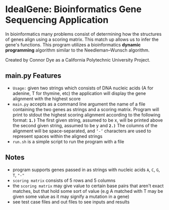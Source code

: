 # IdealGene: Bioinformatics Gene Sequencing Application

In bioinformatics many problems consist of determining how the structures of genes align using a scoring matrix. This match up allows us to infer the gene's functions. This program utilizes a bioinformatics **dynamic programming** algorithm similar to the Needleman–Wunsch algorithm.

Created by Connor Dye as a California Polytechnic University Project.

## main.py Features
- `Usage:` given two strings which consists of DNA nucleic acids (A for adenine, T for thymine, etc) the application will display the gene alignment with the highest score
- `main.py` accepts as a command line argument the name of a file containing the two genes as strings and a
scoring matrix. Program will print to stdout the highest scoring alignment according to the following format: **`1.)`** The first given string, assumed to be x, will be printed above the second given string, assumed to be y and **`2.)`** The columns of the alignment will be space-separated, and `‘-’` characters are used to represent spaces within the aligned strings
- `run.sh` is a simple script to run the program with a file


## Notes
- program supports genes passed in as strings with nucleic acids `A`, `C`, `G`, `T`, `"-"`
- `scoring matrix` consists of 5 rows and 5 columns
- the `scoring matrix` may give value to certain base pairs that aren't exact matches, but that hold some sort of value (e.g A matched with T may be given some value as it may signify a mutation in a gene)
- see test case files and out files to see inputs and results

